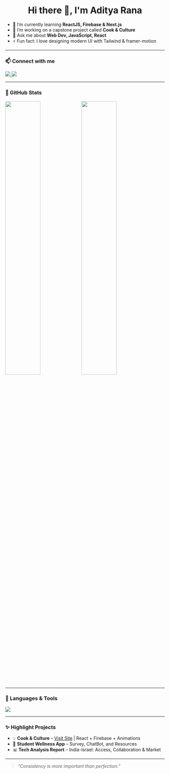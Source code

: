 <h1 align="center">Hi there 👋, I'm Aditya Rana</h1>

- 🌱 I’m currently learning **ReactJS, Firebase & Next.js**
- 🔭 I’m working on a capstone project called **Cook & Culture**
- 💬 Ask me about **Web Dev, JavaScript, React**
- ⚡ Fun fact: I love designing modern UI with Tailwind & framer-motion

---

### 📫 Connect with me
<p align="left">
  <a href="[https://www.linkedin.com/in/YOUR-LINKEDIN](https://www.linkedin.com/in/aditya-rana-187276304/)" target="_blank">
    <img src="https://img.shields.io/badge/LinkedIn-blue?logo=linkedin&style=for-the-badge" />
  </a>
  <a href="adityarana09102006@gmail.com" target="_blank">
    <img src="https://img.shields.io/badge/Gmail-D14836?logo=gmail&style=for-the-badge&logoColor=white" />
  </a>
</p>

---

### 🧮 GitHub Stats

<p align="left">
  <img width="47%" src="https://github-readme-stats.vercel.app/api?username=YOUR-GITHUB-USERNAME&show_icons=true&theme=radical" />
  <img width="47%" src="https://github-readme-streak-stats.herokuapp.com/?user=YOUR-GITHUB-USERNAME&theme=radical" />
</p>

---

### 🧠 Languages & Tools

<img src="https://skillicons.dev/icons?i=react,nextjs,js,html,css,tailwind,figma,firebase,github" />

---

### ✨ Highlight Projects

- 💡 **Cook & Culture** – [Visit Site](https://capstone-project-murex-three.vercel.app/) | React + Firebase + Animations  
- 🧩 **Student Wellness App** – Survey, ChatBot, and Resources  
- 📊 **Tech Analysis Report** – India-Israel: Access, Collaboration & Market

---

> _“Consistency is more important than perfection.”_
